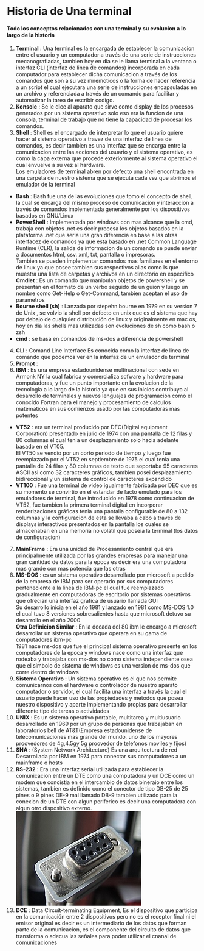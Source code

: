 # Historia de Una terminal
#### Todo los conceptos relacionados con una terminal y su evolucion a lo largo de la historia

1. **Terminal** : Una terminal es la encargada de establecer la comunicacion entre el usuario y un computador a través de una serie de instrucciones mecanografiadas, tambien hoy en dia se le llama terminal a la ventana o interfaz CLI (interfaz de linea de comandos) incorporada en cada computador para establecer dicha comunicacion a través de los comandos que son a su vez mnemoticos o la forma de hacer referencia a un script el cual ejecutara una serie de instrucciones encapsuladas en un archivo y referenciada a través de un comando para facilitar y automatizar la tarea de escribir codigo.
2. **Konsole** : Se le dice al aparato que sirve como display de los procesos generados por un sistema operativo solo eso era la funcion de una consola, terminal de trabajo que no tiene la capacidad de procesar los comandos.
3. **Shell** : Shell es el encargado de interpretar lo que el usuario quiere hacer al sistema operativo a travez de una interfaz de linea de comandos, es decir tambien es una interfaz que se encarga entre la comunicacion entre las acciones del usuario y el sistema operativo, es como la capa externa que procede exteriormente al sistema operativo el cual envuelve a su vez al hardware.\
Los emuladores de terminal abren por defecto una shell encontrada en una carpeta de nuestro sistema que se ejecuta cada vez que abrimos el emulador de la terminal
+ **Bash** : Bash fue una de las evoluciones que tomo el concepto de shell, la cual se encarga del mismo proceso de comunicacion y interaccion a través de comandos implementada generalmente por los dispositivos basados en GNU/Linux 
+ **PowerShell** : Implementada por windows con mas alcance que la cmd, trabaja con objetos .net es decir procesa los objetos basados en la plataforma .net que seria una gran diferencia en base a las otras interfacez de comandos ya que esta basado en .net Common Language Runtime (CLR), la salida de informacion de un comando se puede enviar a documentos html, csv. xml, txt, pantalla o impresoras.\
Tambien se pueden implementar comandos mas familiares en el entorno de linux ya que posee tambien sus respectivos alias como ls que muestra una lista de carpetas y archivos en un directorio en especifico
**Cmdlet** : Es un comando que manipulan objetos de powershell y se presentan en el formato de un verbo seguido de un guion y luego un nombre como Get-Help o Get-Command, tambien aceptan el uso de parametros
+ **Bourne shell (sh)** : Lanzada por stepehn bourne en 1979 en su version 7 de Unix , se volvio la shell por defecto en unix que es el sistema que hay por debajo de cualquier distribución de linux y originalmente en mac os, hoy en dia las shells mas utilizadas son evoluciones de sh como bash o zsh 
+ **cmd** : se basa en comandos de ms-dos a diferencia de powershell
4. **CLI** : Comand Line Interface Es conocida como la interfaz de linea de comando que podemos ver en la interfaz de un emulador de terminal 
5. **Prompt** : 
6. **IBM** : Es una empresa estadounidense multinacional con sede en Armonk NY la cual fabrica y comercializa sofware y hardware para computadoras, y fue un punto importante en la evolucion de la tecnologia a lo largo de la historia ya que en sus inicios contribuyo al desarrollo de terminales y nuevos lenguajes de programación como el conocido Fortran para el manejo y procesamiento de calculos matematicos en sus comienzos usado por las computadoras mas potentes 
+ **VT52** : era un terminal producido por DEC(Digital equipment Corporation) presentado en julio de 1974 con una pantalla de 12 filas y 80 columnas el cual tenia un desplazamiento solo hacia adelante basado en el VT05.\
El VT50 se vendio por un corto periodo de tiempo y luego fue reemplazado por el VT52 en septiembre de 1975 el cual tenia una pantalla de 24 filas y 80 columnas  de texto que soportaba 95 caracteres ASCII asi como 32 caracteres gráficos, tambien posei desplazamiento bidireccional y un sistema de control de caracteres expandido
+ **VT100** : Fue una terminal de video igualmente fabricada por DEC que es su momento se convirtio en el estandar de facto emulado para los emuladores de terminal, fue introducido en 1978 como continuacion de VT52, fue tambien la primera terminal digital en incorporar renderizaciones gráficas  tenia una pantalla configurable de 80 a 132 columnas y la configuracion de esta se llevaba a cabo a través de displays interactivos presentados en la pantalla los cuales se almacenaban en una memoria no volatil que poseia la terminal (los datos de configuracion)
7. **MainFrame** : Era una unidad de Procesamiento central que era principalmente utilizada por las grandes empresas para manejar una gran cantidad de datos para la epoca es decir era una computadora mas grande con mas potencia que las otras 
8. **MS-DOS** : es un sistema operativo desarrollado por microsoft a pedido de la empresa de IBM para ser operado por sus computadores perteneciente a la linea de IBM-pc el cual fue reemplazado gradualmente en computadoras de escritorio por sistemas operativos que ofrecian una interfaz grafica de usuario llamada GUI\
Su desarrollo inicia en el año 1981 y lanzado en 1981 como MS-DOS 1.0 el cual tuvo 8 versiones sobresalientes hasta que microsoft detuvo su desarrollo en el año 2000\
**Otra Definicion Similar** : En la decada del 80 ibm le encargo a microsoft desarrollar un sistema operativo que operara en su gama de computadores ibm-pc\
1981 nace ms-dos que fue el principal sistema operativo presente en los computadores de la epoca y windows nace como una interfaz que rodeaba y trabajaba con ms-dos no como sistema independiente osea que el simbolo de sistema de windows es una version de ms-dos que corre dentro de windows
9. **Sistema Operativo** : Un sistema operativo es el que nos permite comunicarnos con el hardware o controlador de nuestro aparato computador o servidor, el cual facilita una interfaz a través la cual el usuario puede hacer uso de las propiedades y metodos que posea nuestro dispositivo y aparte implementando propias para desarrollar diferente tipo de tareas o actividades 
10. **UNIX** : Es un sistema operativo portable, multitarea y multiusuario desarrollado en 1969 por un grupo de personas que trabajaban en laboratorios bell de AT&T(Empresa estadounidense de telecomunicaciones mas grande del mundo, uno de los mayores proovedores de 4g,4.5gy 5g proovedor de telefonos moviles y fijos)
11. **SNA** : (System Network Architecture) Es una arquitectura de red Desarrollada por IBM en 1974 para conectar sus computadores a un mainframe o hosts
12. **RS-232** : Era una interfaz serial utilizada para establecer la comunicacion entre un DTE como una computadora y un DCE como un modem que concistia en el intercambio de datos bineraio entre los sistemas, tambien es definido como el conector de tipo DB-25 de 25 pines o 9 pines DE-9 mal llamado DB-9 tambien utilizado para la conexion de un DTE con algun periferico es decir una computadora con algun otro dispositivo externo.\
![Conector RS-232 Hembra de 9 pines](img/conector%20RS-232(DB-9%20hembra).jpeg)
13. **DCE** : Data Circuit-terminating Equipment, Es el dispositivo que participa en la comunicación entre 2 dispositivos pero no es el receptor final ni el emisor original es decir es un intermediario de los datos que forman parte de la comunicacion, es el componente del circuito de datos que transforma o adecua las señales para poder utilizar el cnanal de comunicaciones